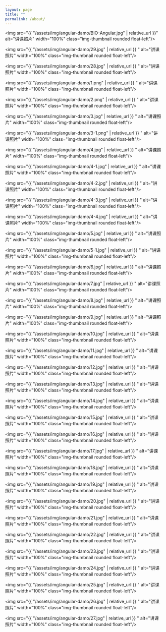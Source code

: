 ```yaml
---
layout: page
title: ""
permalink: /about/
---
```


<img src="{{ "/assets/img/angular-damo/BIO-Angular.jpg" | relative_url }}" alt="讲课照片" width="100%" class="img-thumbnail rounded float-left"/>

<img src="{{ "/assets/img/angular-damo/29.jpg" | relative_url }} " alt="讲课照片" width="100%" class="img-thumbnail rounded float-left"/>

<img src="{{ "/assets/img/angular-damo/28.jpg" | relative_url }} " alt="讲课照片" width="100%" class="img-thumbnail rounded float-left"/>

<img src="{{ "/assets/img/angular-damo/1.png" | relative_url }} " alt="讲课照片" width="100%" class="img-thumbnail rounded float-left"/>

<img src="{{ "/assets/img/angular-damo/2.png" | relative_url }} " alt="讲课照片" width="100%" class="img-thumbnail rounded float-left"/>

<img src="{{ "/assets/img/angular-damo/3.jpg" | relative_url }} " alt="讲课照片" width="100%" class="img-thumbnail rounded float-left"/>

<img src="{{ "/assets/img/angular-damo/3-1.png" | relative_url }} " alt="讲课照片" width="100%" class="img-thumbnail rounded float-left"/>

<img src="{{ "/assets/img/angular-damo/4.jpg" | relative_url }} " alt="讲课照片" width="100%" class="img-thumbnail rounded float-left"/>

<img src="{{ "/assets/img/angular-damo/4-1.jpg" | relative_url }} " alt="讲课照片" width="100%" class="img-thumbnail rounded float-left"/>

<img src="{{ "/assets/img/angular-damo/4-2.jpg" | relative_url }} " alt="讲课照片" width="100%" class="img-thumbnail rounded float-left"/>

<img src="{{ "/assets/img/angular-damo/4-3.jpg" | relative_url }} " alt="讲课照片" width="100%" class="img-thumbnail rounded float-left"/>

<img src="{{ "/assets/img/angular-damo/4-4.jpg" | relative_url }} " alt="讲课照片" width="100%" class="img-thumbnail rounded float-left"/>

<img src="{{ "/assets/img/angular-damo/5.jpg" | relative_url }} " alt="讲课照片" width="100%" class="img-thumbnail rounded float-left"/>

<img src="{{ "/assets/img/angular-damo/5-1.jpg" | relative_url }} " alt="讲课照片" width="100%" class="img-thumbnail rounded float-left"/>

<img src="{{ "/assets/img/angular-damo/6.jpg" | relative_url }} " alt="讲课照片" width="100%" class="img-thumbnail rounded float-left"/>

<img src="{{ "/assets/img/angular-damo/7.jpg" | relative_url }} " alt="讲课照片" width="100%" class="img-thumbnail rounded float-left"/>

<img src="{{ "/assets/img/angular-damo/8.jpg" | relative_url }} " alt="讲课照片" width="100%" class="img-thumbnail rounded float-left"/>

<img src="{{ "/assets/img/angular-damo/9.jpg" | relative_url }} " alt="讲课照片" width="100%" class="img-thumbnail rounded float-left"/>

<img src="{{ "/assets/img/angular-damo/10.jpg" | relative_url }} " alt="讲课照片" width="100%" class="img-thumbnail rounded float-left"/>

<img src="{{ "/assets/img/angular-damo/11.jpg" | relative_url }} " alt="讲课照片" width="100%" class="img-thumbnail rounded float-left"/>

<img src="{{ "/assets/img/angular-damo/12.jpg" | relative_url }} " alt="讲课照片" width="100%" class="img-thumbnail rounded float-left"/>

<img src="{{ "/assets/img/angular-damo/13.jpg" | relative_url }} " alt="讲课照片" width="100%" class="img-thumbnail rounded float-left"/>

<img src="{{ "/assets/img/angular-damo/14.jpg" | relative_url }} " alt="讲课照片" width="100%" class="img-thumbnail rounded float-left"/>

<img src="{{ "/assets/img/angular-damo/15.jpg" | relative_url }} " alt="讲课照片" width="100%" class="img-thumbnail rounded float-left"/>

<img src="{{ "/assets/img/angular-damo/16.jpg" | relative_url }} " alt="讲课照片" width="100%" class="img-thumbnail rounded float-left"/>

<img src="{{ "/assets/img/angular-damo/17.jpg" | relative_url }} " alt="讲课照片" width="100%" class="img-thumbnail rounded float-left"/>

<img src="{{ "/assets/img/angular-damo/18.jpg" | relative_url }} " alt="讲课照片" width="100%" class="img-thumbnail rounded float-left"/>

<img src="{{ "/assets/img/angular-damo/19.jpg" | relative_url }} " alt="讲课照片" width="100%" class="img-thumbnail rounded float-left"/>

<img src="{{ "/assets/img/angular-damo/20.jpg" | relative_url }} " alt="讲课照片" width="100%" class="img-thumbnail rounded float-left"/>

<img src="{{ "/assets/img/angular-damo/21.jpg" | relative_url }} " alt="讲课照片" width="100%" class="img-thumbnail rounded float-left"/>

<img src="{{ "/assets/img/angular-damo/22.jpg" | relative_url }} " alt="讲课照片" width="100%" class="img-thumbnail rounded float-left"/>

<img src="{{ "/assets/img/angular-damo/23.jpg" | relative_url }} " alt="讲课照片" width="100%" class="img-thumbnail rounded float-left"/>

<img src="{{ "/assets/img/angular-damo/24.jpg" | relative_url }} " alt="讲课照片" width="100%" class="img-thumbnail rounded float-left"/>

<img src="{{ "/assets/img/angular-damo/25.jpg" | relative_url }} " alt="讲课照片" width="100%" class="img-thumbnail rounded float-left"/>

<img src="{{ "/assets/img/angular-damo/26.jpg" | relative_url }} " alt="讲课照片" width="100%" class="img-thumbnail rounded float-left"/>

<img src="{{ "/assets/img/angular-damo/27.jpg" | relative_url }} " alt="讲课照片" width="100%" class="img-thumbnail rounded float-left"/>
